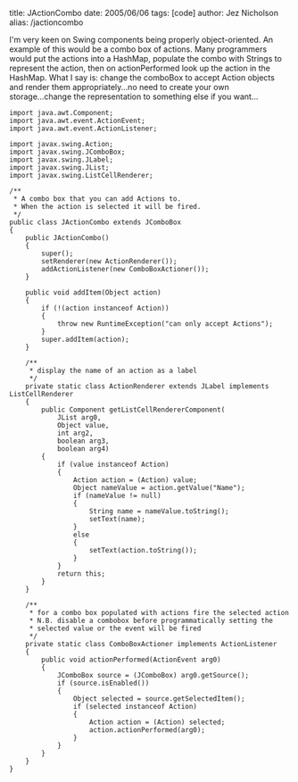 title: JActionCombo
date: 2005/06/06
tags: [code]
author: Jez Nicholson
alias: /jactioncombo

I'm very keen on Swing components being properly object-oriented. An example of this would be a combo box of actions. Many programmers would put the actions into a HashMap, populate the combo with Strings to represent the action, then on actionPerformed look up the action in the HashMap. What I say is: change the comboBox to accept Action objects and render them appropriately...no need to create your own storage...change the representation to something else if you want...

    import java.awt.Component;
    import java.awt.event.ActionEvent;
    import java.awt.event.ActionListener;
    
    import javax.swing.Action;
    import javax.swing.JComboBox;
    import javax.swing.JLabel;
    import javax.swing.JList;
    import javax.swing.ListCellRenderer;
    
    /**
     * A combo box that you can add Actions to.
     * When the action is selected it will be fired.
     */
    public class JActionCombo extends JComboBox
    {    
        public JActionCombo()
        {
            super();
            setRenderer(new ActionRenderer());
            addActionListener(new ComboBoxActioner());
        }
    
        public void addItem(Object action)
        {
            if (!(action instanceof Action))
            {
                throw new RuntimeException("can only accept Actions");
            }
            super.addItem(action);
        }
    
        /**
         * display the name of an action as a label
         */
        private static class ActionRenderer extends JLabel implements ListCellRenderer
        {
            public Component getListCellRendererComponent(
                JList arg0,
                Object value,
                int arg2,
                boolean arg3,
                boolean arg4)
            {
                if (value instanceof Action)
                {
                    Action action = (Action) value;
                    Object nameValue = action.getValue("Name");
                    if (nameValue != null)
                    {
                        String name = nameValue.toString();
                        setText(name);
                    }
                    else
                    {
                        setText(action.toString());
                    }
                }
                return this;
            }
        }
        
        /**
         * for a combo box populated with actions fire the selected action
         * N.B. disable a combobox before programmatically setting the
         * selected value or the event will be fired
         */
        private static class ComboBoxActioner implements ActionListener
        {
            public void actionPerformed(ActionEvent arg0)
            {
                JComboBox source = (JComboBox) arg0.getSource();
                if (source.isEnabled())
                {
                    Object selected = source.getSelectedItem();
                    if (selected instanceof Action)
                    {
                        Action action = (Action) selected;
                        action.actionPerformed(arg0);
                    }
                }
            }
        }
    }